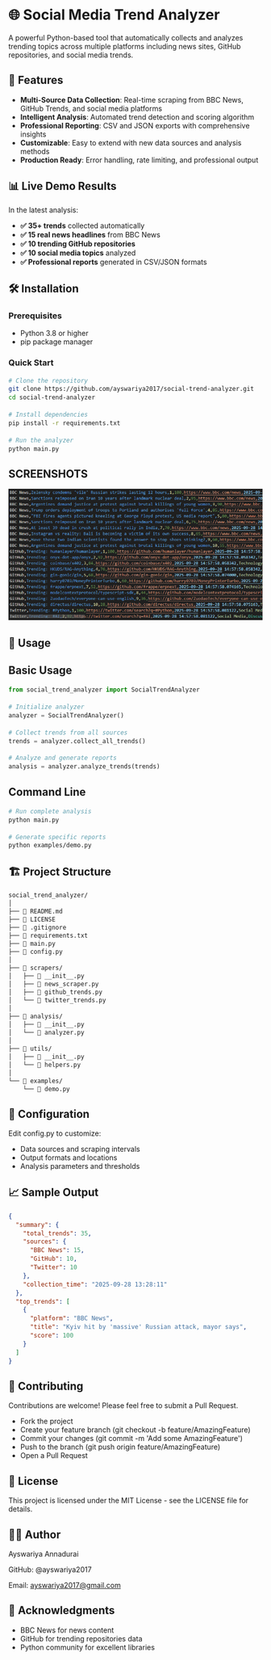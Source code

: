 # 🌐 Social Media Trend Analyzer
A powerful Python-based tool that automatically collects and analyzes trending topics across multiple platforms including news sites, GitHub repositories, and social media trends.

## 🚀 Features

- **Multi-Source Data Collection**: Real-time scraping from BBC News, GitHub Trends, and social media platforms
- **Intelligent Analysis**: Automated trend detection and scoring algorithm
- **Professional Reporting**: CSV and JSON exports with comprehensive insights
- **Customizable**: Easy to extend with new data sources and analysis methods
- **Production Ready**: Error handling, rate limiting, and professional output

## 📊 Live Demo Results

In the latest analysis:
- **✅ 35+ trends** collected automatically
- **✅ 15 real news headlines** from BBC News
- **✅ 10 trending GitHub repositories** 
- **✅ 10 social media topics** analyzed
- **✅ Professional reports** generated in CSV/JSON formats

## 🛠️ Installation

### Prerequisites
- Python 3.8 or higher
- pip package manager

### Quick Start
```bash
# Clone the repository
git clone https://github.com/ayswariya2017/social-trend-analyzer.git
cd social-trend-analyzer

# Install dependencies
pip install -r requirements.txt

# Run the analyzer
python main.py
```
## SCREENSHOTS
![Terminal Results](outputs/csv_output.png)

## 📖 Usage

## Basic Usage
```python
from social_trend_analyzer import SocialTrendAnalyzer

# Initialize analyzer
analyzer = SocialTrendAnalyzer()

# Collect trends from all sources
trends = analyzer.collect_all_trends()

# Analyze and generate reports
analysis = analyzer.analyze_trends(trends)
```
## Command Line
```bash
# Run complete analysis
python main.py

# Generate specific reports
python examples/demo.py
```
## 🏗️ Project Structure
```text
social_trend_analyzer/
│
├── 📄 README.md
├── 📄 LICENSE 
├── 📄 .gitignore
├── 📄 requirements.txt
├── 📄 main.py
├── 📄 config.py
│
├── 📁 scrapers/
│   ├── 📄 __init__.py
│   ├── 📄 news_scraper.py
│   ├── 📄 github_trends.py
│   └── 📄 twitter_trends.py
│
├── 📁 analysis/
│   ├── 📄 __init__.py
│   └── 📄 analyzer.py
│
├── 📁 utils/
│   ├── 📄 __init__.py
│   └── 📄 helpers.py
│
└── 📁 examples/
    └── 📄 demo.py
```
## 🔧 Configuration
Edit config.py to customize:

- Data sources and scraping intervals
- Output formats and locations
- Analysis parameters and thresholds

## 📈 Sample Output
```json
{
  "summary": {
    "total_trends": 35,
    "sources": {
      "BBC News": 15,
      "GitHub": 10,
      "Twitter": 10
    },
    "collection_time": "2025-09-28 13:28:11"
  },
  "top_trends": [
    {
      "platform": "BBC News",
      "title": "Kyiv hit by 'massive' Russian attack, mayor says",
      "score": 100
    }
  ]
}
```
## 🤝 Contributing
Contributions are welcome! Please feel free to submit a Pull Request.
- Fork the project
- Create your feature branch (git checkout -b feature/AmazingFeature)
- Commit your changes (git commit -m 'Add some AmazingFeature')
- Push to the branch (git push origin feature/AmazingFeature)
- Open a Pull Request

## 📄 License
This project is licensed under the MIT License - see the LICENSE file for details.

## 👨‍💻 Author
Ayswariya Annadurai

GitHub: @ayswariya2017

Email: ayswariya2017@gmail.com

## 🙏 Acknowledgments

- BBC News for news content
- GitHub for trending repositories data
- Python community for excellent libraries